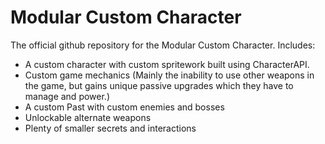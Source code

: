 # Modular Custom Character
The official github repository for the Modular Custom Character.
Includes:
- A custom character with custom spritework built using CharacterAPI.
- Custom game mechanics (Mainly the inability to use other weapons in the game, but gains unique passive upgrades which they have to manage and power.)
- A custom Past with custom enemies and bosses
- Unlockable alternate weapons
- Plenty of smaller secrets and interactions
